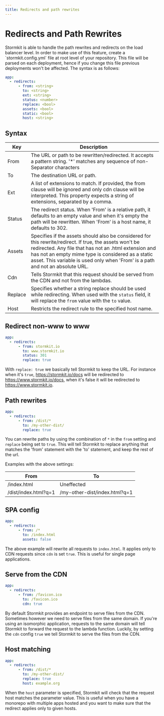 ```yaml
---
title: Redirects and path rewrites
---
```


# Redirects and Path Rewrites

<section>
Stormkit is able to handle the path rewrites and redirects on the load balancer level. In order to make use of this feature, create a `stormkit.config.yml` file at root level of your repository. This file will be parsed on each deployment, hence if you change this file previous deployments won't be affected. The syntax is as follows:

```yml
app:
  - redirects:
      - from: <string>
        to: <string>
        ext: <string>
        status: <number>
        replace: <bool>
        assets: <bool>
        static: <bool>
        host: <string>
```

</section>

## Syntax

<section>

| Key     | Description                                                                                                                                                                                                                                                                                              |
| ------- | -------------------------------------------------------------------------------------------------------------------------------------------------------------------------------------------------------------------------------------------------------------------------------------------------------- |
| From    | The URL or path to be rewritten/redirected. It accepts a pattern string. '\*' matches any sequence of non-Separator characters                                                                                                                                                                           |
| To      | The destination URL or path.                                                                                                                                                                                                                                                                             |
| Ext     | A list of extensions to match. If provided, the from clause will be ignored and only cdn clause will be interpreted. This property expects a string of extensions, separated by a comma.                                                                                                                 |
| Status  | The redirect status. When 'From' is a relative path, it defaults to an empty value and when it's empty the path will be rewritten. When 'From' is a host name, it defaults to 302.                                                                                                                       |
| Assets  | Specifies if the assets should also be considered for this rewrite/redirect. If true, the assets won't be redirected. Any file that has not an .html extension and has not an empty mime type is considered as a static asset. This variable is used only when 'From' is a path and not an absolute URL. |
| Cdn     | Tells Stormkit that this request should be served from the CDN and not from the lambdas.                                                                                                                                                                                                                 |
| Replace | Specifies whether a string replace should be used while redirecting. When used with the `status` field, it will replace the `from` value with the `to` value.                                                                                                                                            |
| Host    | Restricts the redirect rule to the specified host name.                                                                                                                                                                                                                                                  |

</section>

## Redirect non-www to www

<section>

```yml
app:
  - redirects:
      - from: stormkit.io
        to: www.stormkit.io
        status: 301
        replace: true
```

With `replace: true` we basically tell Stormkit to keep the URL. For instance when it's `true`, https://stormkit.io/docs will be redirected to https://www.stormkit.io/docs, when it's false it will be redirected to https://www.stormkit.io.

</section>

## Path rewrites

<section>

```yml
app:
  - redirects:
      - from: /dist/*
        to: /my-other-dist/
        replace: true
```

You can rewrite paths by using the combination of `*` in the `from` setting and `replace` being set to `true`. This will tell Stormkit to replace anything that matches the 'from' statement with the 'to' statement, and keep the rest of the url.

Examples with the above settings:

| From                 | To                            |
| -------------------- | ----------------------------- |
| /index.html          | Uneffected                    |
| /dist/index.html?q=1 | /my-other-dist/index.html?q=1 |

</section>

## SPA config

<section>

```yml
app:
  - redirects:
      - from: /*
        to: /index.html
        assets: false
```

The above example will rewrite all requests to `index.html`. It applies only to CDN requests since `cdn` is set `true`. This is useful for single page applications.

</section>

## Serve from the CDN

<section>

```yml
app:
  - redirects:
      - from: /favicon.ico
        to: /favicon.ico
        cdn: true
```

By default Stormkit provides an endpoint to serve files from the CDN. Sometimes however we need to serve files from the same domain.
If you're using an isomorphic application, requests to the same domain will tell Stormkit to forward the request to the lambda function. Luckily, by setting the `cdn` config `true` we tell Stormkit to serve the files from the CDN.

</section>

## Host matching

<section>

```yml
app:
  - redirects:
      - from: /dist/*
        to: /my-other-dist/
        replace: true
        host: example.org
```

When the `host` parameter is specified, Stormkit will check that the request host matches the parameter value. This is useful when you have a monorepo with multiple apps hosted and you want to make sure that the redirect applies only to given hosts.

</section>
